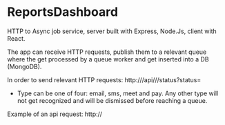 # ReportsDashboard
HTTP to Async job service, server built with Express, Node.Js, client with React. 

The app can receive HTTP requests, publish them to a relevant queue where the get processed by a queue worker and get inserted into a DB (MongoDB).

In order to send relevant HTTP requests:
http://<domain-name>/api/<type>/<id>/status?status=<status>
  
* Type can be one of four: email, sms, meet and pay.
Any other type will not get recognized and will be dismissed before reaching a queue.
  
Example of an api request: http://
